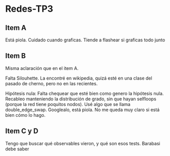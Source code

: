 # Redes-TP3


## Item A
Está piola. Cuidado cuando graficas. Tiende a flashear si graficas todo junto

## Item B
Misma aclaración que en el item A. 

Falta Silouhette. La encontré en wikipedia, quizá esté en una clase del pasado de cherno, pero no en las recientes.

Hipótesis nula: Falta chequear que esté bien como genero la hipótesis nula.
Recableo manteniendo la distribución de grado, sin que hayan selfloops (porque la red tiene poquitos                                       nodos). Usé algo que se llama double_edge_swap. Googlealo, está piola. No me queda muy claro si está bien cómo lo hago.
                                
## Item C y D
Tengo que buscar qué observables vieron, y qué son esos tests. Barabasi debe saber
